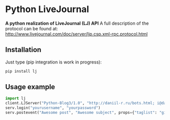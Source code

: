 # Python LiveJournal #
**A python realization of LiveJournal (LJ) API**
A full description of the protocol can be found at: 
http://www.livejournal.com/doc/server/ljp.csp.xml-rpc.protocol.html

## Installation ##
Just type (pip integration is work in progress):
```bash
pip install lj
```
## Usage example ##

```python
import lj
client.LJServer("Python-Blog3/1.0", "http://daniil-r.ru/bots.html; i@daniil-r.ru")
serv.login("yourusername", "yourpassword")
serv.postevent("Awesome post", "Awesome subject", props={"taglist": "githgub,livejournal"})
```
